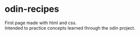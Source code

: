 # odin-recipes

First page made with html and css.<br />
Intended to practice concepts learned through the odin project.
